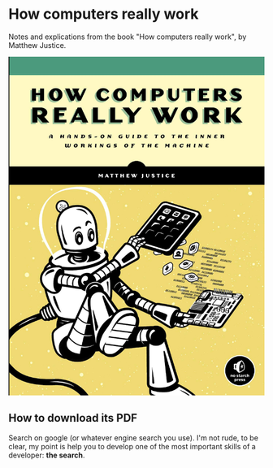 # How computers really work
Notes and explications from the book "How computers really work", by Matthew Justice. 

![bookscover](./assets/bookscover.png)

## How to download its PDF
Search on google (or whatever engine search you use). 
I'm not rude, to be clear, my point is help you to develop one of the most important skills of a developer: __the search__. 
